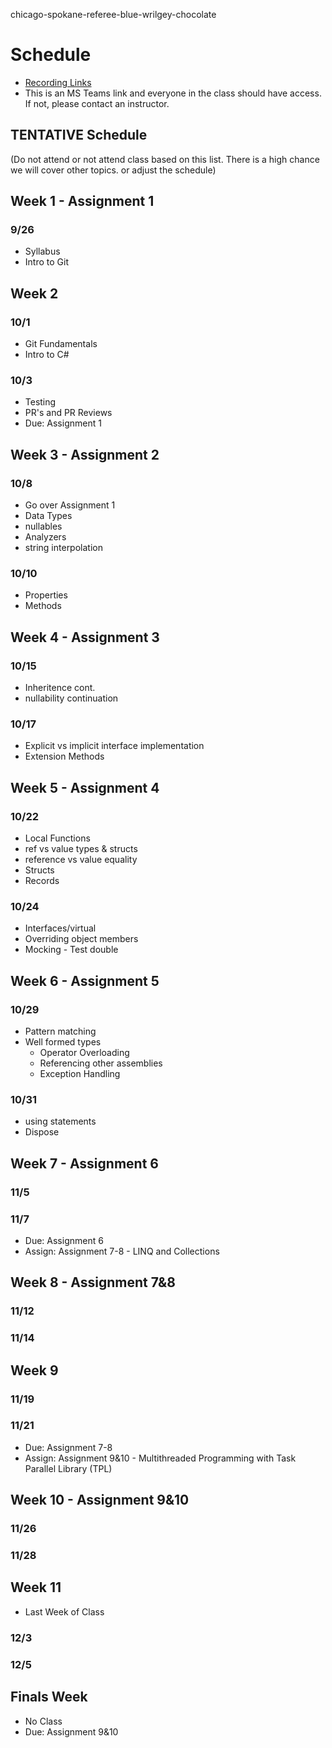 chicago-spokane-referee-blue-wrilgey-chocolate
# Schedule

- [Recording Links](https://intellitectsp.sharepoint.com/:f:/r/sites/EWU-CSCD371-2024-Fall/Shared%20Documents/General/Class%20Recordings)
- This is an MS Teams link and everyone in the class should have access. If not, please contact an instructor.

## TENTATIVE Schedule

(Do not attend or not attend class based on this list. There is a high chance we will cover other topics. or adjust the schedule)

## Week 1 - Assignment 1

### 9/26

- Syllabus
- Intro to Git

## Week 2

### 10/1

- Git Fundamentals
- Intro to C#

### 10/3

- Testing
- PR's and PR Reviews
- Due: Assignment 1

## Week 3 - Assignment 2

### 10/8

- Go over Assignment 1
- Data Types
- nullables
- Analyzers
- string interpolation

### 10/10

- Properties
- Methods

## Week 4 - Assignment 3

### 10/15

- Inheritence cont.
- nullability continuation

### 10/17

- Explicit vs implicit interface implementation
- Extension Methods

## Week 5 - Assignment 4

### 10/22

- Local Functions
- ref vs value types & structs
- reference vs value equality
- Structs
- Records

### 10/24

- Interfaces/virtual
- Overriding object members
- Mocking - Test double

## Week 6 - Assignment 5

### 10/29

- Pattern matching
- Well formed types
  - Operator Overloading
  - Referencing other assemblies
  - Exception Handling

### 10/31

- using statements
- Dispose

## Week 7 - Assignment 6

### 11/5

### 11/7

- Due: Assignment 6
- Assign: Assignment 7-8 - LINQ and Collections

## Week 8 - Assignment 7&8

### 11/12

### 11/14

## Week 9

### 11/19

### 11/21

- Due: Assignment 7-8
- Assign: Assignment 9&10 - Multithreaded Programming with Task Parallel Library (TPL)

## Week 10 - Assignment 9&10

### 11/26

### 11/28

## Week 11
- Last Week of Class

### 12/3

### 12/5

## Finals Week

- No Class
- Due: Assignment 9&10

